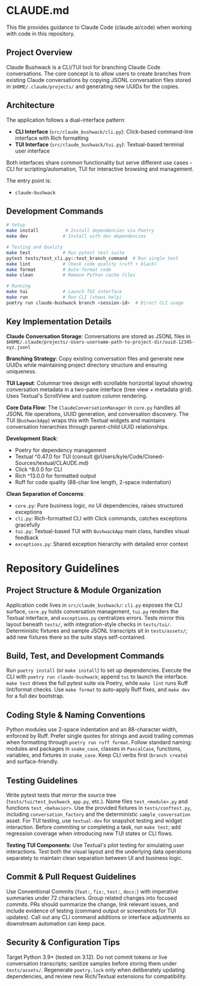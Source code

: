 # CLAUDE.md

This file provides guidance to Claude Code (claude.ai/code) when working with code in this repository.

## Project Overview

Claude Bushwack is a CLI/TUI tool for branching Claude Code conversations. The core concept is to allow users to create branches from existing Claude conversations by copying JSONL conversation files stored in `$HOME/.claude/projects/` and generating new UUIDs for the copies.

## Architecture

The application follows a dual-interface pattern:

- **CLI Interface** (`src/claude_bushwack/cli.py`): Click-based command-line interface with Rich formatting
- **TUI Interface** (`src/claude_bushwack/tui.py`): Textual-based terminal user interface

Both interfaces share common functionality but serve different use cases - CLI for scripting/automation, TUI for interactive browsing and management.

The entry point is:
- `claude-bushwack`

## Development Commands

```bash
# Setup
make install          # Install dependencies via Poetry
make dev             # Install with dev dependencies

# Testing and Quality
make test            # Run pytest test suite
pytest tests/test_cli.py::test_branch_command  # Run single test
make lint            # Check code quality (ruff + black)
make format          # Auto-format code
make clean           # Remove Python cache files

# Running
make tui             # Launch TUI interface
make run             # Run CLI (shows help)
poetry run claude-bushwack branch <session-id>  # Direct CLI usage
```

## Key Implementation Details

**Claude Conversation Storage**: Conversations are stored as JSONL files in `$HOME/.claude/projects/-Users-username-path-to-project-dir/uuid-12345-xyz.jsonl`

**Branching Strategy**: Copy existing conversation files and generate new UUIDs while maintaining project directory structure and ensuring uniqueness.

**TUI Layout**: Columnar tree design with scrollable horizontal layout showing conversation metadata in a two-pane interface (tree view + metadata grid). Uses Textual's ScrollView and custom column rendering.

**Core Data Flow**: The `ClaudeConversationManager` in `core.py` handles all JSONL file operations, UUID generation, and conversation discovery. The TUI (`BushwackApp`) wraps this with Textual widgets and maintains conversation hierarchies through parent-child UUID relationships.

**Development Stack**:
- Poetry for dependency management
- Textual ^0.47.0 for TUI (consult @/Users/kyle/Code/Cloned-Sources/textual/CLAUDE.md)
- Click ^8.0.0 for CLI
- Rich ^13.0.0 for formatted output
- Ruff for code quality (88-char line length, 2-space indentation)

**Clean Separation of Concerns**:
- `core.py`: Pure business logic, no UI dependencies, raises structured exceptions
- `cli.py`: Rich-formatted CLI with Click commands, catches exceptions gracefully
- `tui.py`: Textual-based TUI with `BushwackApp` main class, handles visual feedback
- `exceptions.py`: Shared exception hierarchy with detailed error context

# Repository Guidelines

## Project Structure & Module Organization
Application code lives in `src/claude_bushwack/`: `cli.py` exposes the CLI surface, `core.py` holds conversation management, `tui.py` renders the Textual interface, and `exceptions.py` centralizes errors. Tests mirror this layout beneath `tests/`, with integration-style checks in `tests/tui/`. Deterministic fixtures and sample JSONL transcripts sit in `tests/assets/`; add new fixtures there so the suite stays self-contained.

## Build, Test, and Development Commands
Run `poetry install` (or `make install`) to set up dependencies. Execute the CLI with `poetry run claude-bushwack`; append `tui` to launch the interface. `make test` drives the full pytest suite via Poetry, while `make lint` runs Ruff lint/format checks. Use `make format` to auto-apply Ruff fixes, and `make dev` for a full dev bootstrap.

## Coding Style & Naming Conventions
Python modules use 2-space indentation and an 88-character width, enforced by Ruff. Prefer single quotes for strings and avoid trailing commas when formatting through `poetry run ruff format`. Follow standard naming: modules and packages in `snake_case`, classes in `PascalCase`, functions, variables, and fixtures in `snake_case`. Keep CLI verbs first (`branch create`) and surface-friendly.

## Testing Guidelines
Write pytest tests that mirror the source tree (`tests/tui/test_bushwack_app.py`, etc.). Name files `test_<module>.py` and functions `test_<behavior>`. Use the provided fixtures in `tests/conftest.py`, including `conversation_factory` and the deterministic `sample_conversation` asset. For TUI testing, use `textual-dev` for snapshot testing and widget interaction. Before commiting or completing a task, run `make test`; add regression coverage when introducing new TUI states or CLI flows.

**Testing TUI Components**: Use Textual's pilot testing for simulating user interactions. Test both the visual layout and the underlying data operations separately to maintain clean separation between UI and business logic.

## Commit & Pull Request Guidelines
Use Conventional Commits (`feat:`, `fix:`, `test:`, `docs:`) with imperative summaries under 72 characters. Group related changes into focused commits. PRs should summarize the change, link relevant issues, and include evidence of testing (command output or screenshots for TUI updates). Call out any CLI command additions or interface adjustments so downstream automation can keep pace.

## Security & Configuration Tips
Target Python 3.9+ (tested on 3.12). Do not commit tokens or live conversation transcripts; sanitize samples before storing them under `tests/assets/`. Regenerate `poetry.lock` only when deliberately updating dependencies, and review new Rich/Textual extensions for compatibility.

